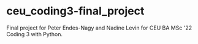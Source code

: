 # ceu_coding3-final_project
Final project for Peter Endes-Nagy and Nadine Levin for CEU BA MSc '22 Coding 3 with Python.
